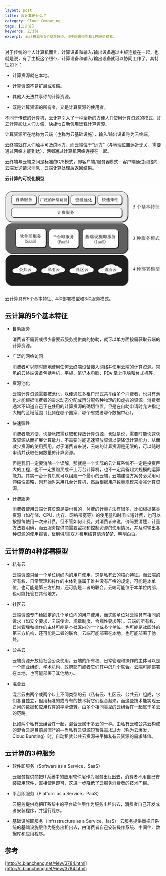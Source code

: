 ```yaml
---
layout: post
title: 云计算是什么？
category: Cloud Computing
tags: [云计算]
keywords: 云计算
excerpt: 云计算具有5个基本特征、4种部署模型和3种服务模式。
---
```


对于传统的个人计算机而言，计算设备和输入/输出设备通过主板连接在一起，也就是说，有了主板这个纽带，计算设备和输入/输出设备就可以协同工作了。其特征如下：

* 计算资源就在本地。

* 计算资源不易扩展或收缩。

* 其他人无法共享你的计算资源。

* 既是计算资源的所有者，又是计算资源的使用者。

不同于传统的计算机，云计算引入了一种全新的方便人们使用计算资源的模式，即云计算能让人们方便、快捷地自助使用远程计算资源。

计算资源所在地称为云端（也称为云基础设施），输入/输出设备称为云终端。

云终端就在人们触手可及的地方，而云端位于“远方”（与地理位置远近无关，需要通过网络才能到达），两者通过计算机网络连接在一起。

云终端与云端之间是标准的C/S模式，即客户端/服务器模式—客户端通过网络向云端发送请求消息，云端计算处理后返回结果。

**云计算的可视化模型**

![](/assets/images/2020/cloud_computing_visual_model.jpg)

云计算具有5个基本特征、4种部署模型和3种服务模式。

## 云计算的5个基本特征

* 自助服务

  消费者不需要或很少需要云服务提供商的协助，就可以单方面按需获取云端的计算资源。

* 广泛的网络访问

  消费者可以随时随地使用任何云终端设备接入网络并使用云端的计算资源。常见的云终端设备包括手机、平板、笔记本电脑、PDA 掌上电脑和台式机等。

* 资源池化

  云端计算资源需要被池化，以便通过多租户形式共享给多个消费者，也只有池化才能根据消费者的需求动态分配或再分配各种物理的和虚拟的资源。消费者通常不知道自己正在使用的计算资源的确切位置，但是在自助申请时允许指定大概的区域范围（比如在哪个国家、哪个省或者哪个数据中心）。

* 快速弹性

  消费者能方便、快捷地按需获取和释放计算资源，也就是说，需要时能快速获取资源从而扩展计算能力，不需要时能迅速释放资源以便降低计算能力，从而减少资源的使用费用。对于消费者来说，云端的计算资源是无限的，可以随时申请并获取任何数量的计算资源。

  但是我们一定要消除一个误解，那就是一个实际的云计算系统不一定是投资巨大的工程，也不一定要购买成千上万台计算机，也不一定具备超大规模的运算能力。其实一台计算机就可以组建一个最小的云端，云端建设方案务必采用可伸缩性策略，刚开始时采用几台计算机，然后根据用户数量规模来增减计算资源。

* 计费服务

  消费者使用云端计算资源是要付费的，付费的计量方法有很多，比如根据某类资源（如存储、CPU、内存、网络带宽等）的使用量和时间长短计费，也可以按照每使用一次来计费。但不管如何计费，对消费者来说，价码要清楚，计量方法要明确，而云服务提供商需要监视和控制资源的使用情况，并及时输出各种资源的使用报表，做到供/需双方费用结算清清楚楚、明明白白。

## 云计算的4种部署模型

* 私有云

  云端资源只给一个单位组织内的用户使用，这是私有云的核心特征。而云端的所有权、日常管理和操作的主体到底属于谁并没有严格的规定，可能是本单位，也可能是第三方机构，还可能是二者的联合。云端可能位于本单位内部，也可能托管在其他地方。

* 社区云

  云端资源专门给固定的几个单位内的用户使用，而这些单位对云端具有相同的诉求（如安全要求、云端使命、规章制度、合规性要求等）。云端的所有权、日常管理和操作的主体可能是本社区内的一个或多个单位，也可能是社区外的第三方机构，还可能是二者的联合。云端可能部署在本地，也可能部署于他处。

* 公共云

  云端资源开放给社会公众使用。云端的所有权、日常管理和操作的主体可以是一个商业组织、学术机构、政府部门或者它们其中的几个联合。云端可能部署在本地，也可能部署于其他地方。

* 混合云

  混合云由两个或两个以上不同类型的云（私有云、社区云、公共云）组成，它们各自独立，但用标准的或专有的技术将它们组合起来，而这些技术能实现云之间的数据和应用程序的平滑流转。由多个相同类型的云组合在一起属于多云的范畴。

  比如两个私有云组合在一起，混合云属于多云的一种。由私有云和公共云构成的混合云是目前最流行的—当私有云资源短暂性需求过大（称为云爆发，Cloud Bursting）时，自动租赁公共云资源来平抑私有云资源的需求峰值。

## 云计算的3种服务

* 软件即服务（Software as a Service，SaaS）

  云服务提供商把IT系统中的应用软件层作为服务出租出去，消费者不用自己安装应用软件，直接使用即可，这进一步降低了云服务消费者的技术门槛。

* 平台即服务（Platform as a Service，PaaS）

  云服务提供商把IT系统中的平台软件层作为服务出租出去，消费者自己开发或者安装程序，并运行程序。

* 基础设施即服务（Infrastructure as a Service，IaaS）
  云服务提供商把IT系统的基础设施层作为服务出租出去，由消费者自己安装操作系统、中间件、数据库和应用程序。

## 参考

[http://c.biancheng.net/view/3784.html](http://c.biancheng.net/view/3784.html)
